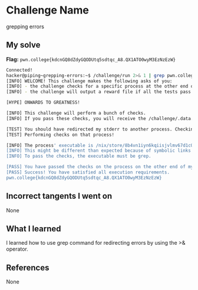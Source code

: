 # Challenge Name
grepping errors

## My solve
**Flag:** `pwn.college{kdcnGQ8dZdyGQODUtq5sdtqc_A8.QX1ATO0wyM3EzNzEzW}`

```bash
Connected!
hacker@piping~grepping-errors:~$ /challenge/run 2>& 1 | grep pwn.college
[INFO] WELCOME! This challenge makes the following asks of you:
[INFO] - the challenge checks for a specific process at the other end of stderr : grep
[INFO] - the challenge will output a reward file if all the tests pass : /challenge/.data.txt

[HYPE] ONWARDS TO GREATNESS!

[INFO] This challenge will perform a bunch of checks.
[INFO] If you pass these checks, you will receive the /challenge/.data.txt file.

[TEST] You should have redirected my stderr to another process. Checking...
[TEST] Performing checks on that process!

[INFO] The process' executable is /nix/store/8b4vn1iyn6kqiisjvlmv67d1c0p3j6wj-gnugrep-3.11/bin/grep.
[INFO] This might be different than expected because of symbolic links (for example, from /usr/bin/python to /usr/bin/python3 to /usr/bin/python3.8).
[INFO] To pass the checks, the executable must be grep.

[PASS] You have passed the checks on the process on the other end of my stderr!
[PASS] Success! You have satisfied all execution requirements.
pwn.college{kdcnGQ8dZdyGQODUtq5sdtqc_A8.QX1ATO0wyM3EzNzEzW}
```
## Incorrect tangents I went on
None

## What I learned
I learned how to use grep command for redirecting errors by using the >& operator.

## References 
None
